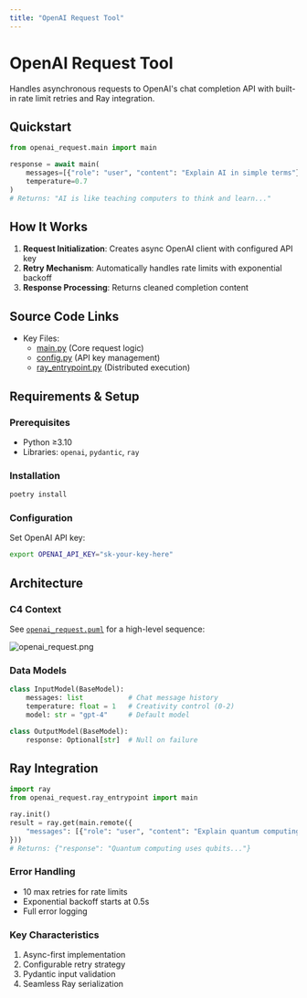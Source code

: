 ```yaml
---
title: "OpenAI Request Tool"
---
```


# OpenAI Request Tool

Handles asynchronous requests to OpenAI's chat completion API with built-in rate limit retries and Ray integration.

## Quickstart

```python
from openai_request.main import main

response = await main(
    messages=[{"role": "user", "content": "Explain AI in simple terms"}],
    temperature=0.7
)
# Returns: "AI is like teaching computers to think and learn..."
```

## How It Works

1. **Request Initialization**: Creates async OpenAI client with configured API key
2. **Retry Mechanism**: Automatically handles rate limits with exponential backoff
3. **Response Processing**: Returns cleaned completion content


## Source Code Links
- Key Files:
  - [main.py](https://github.com/prxs-ai/praxis-tool-examples/blob/main/tools/openai_request/src/openai_request/main.py) (Core request logic)
  - [config.py](https://github.com/prxs-ai/praxis-tool-examples/blob/main/tools/openai_request/src/openai_request/config.py) (API key management)
  - [ray_entrypoint.py](https://github.com/prxs-ai/praxis-tool-examples/blob/main/tools/openai_request/src/openai_request/ray_entrypoint.py) (Distributed execution)

## Requirements & Setup

### Prerequisites
- Python ≥3.10
- Libraries: `openai`, `pydantic`, `ray`

### Installation
```bash
poetry install
```

### Configuration
Set OpenAI API key:
```bash
export OPENAI_API_KEY="sk-your-key-here"
```

## Architecture

### C4 Context
See [`openai_request.puml`](./images/diagrams/openai_request/openai_request.puml) for a high-level sequence:

![openai_request.png](/img/openai_request.png)

### Data Models
```python
class InputModel(BaseModel):
    messages: list           # Chat message history
    temperature: float = 1   # Creativity control (0-2)
    model: str = "gpt-4"     # Default model

class OutputModel(BaseModel):
    response: Optional[str]  # Null on failure
```

## Ray Integration

```python
import ray
from openai_request.ray_entrypoint import main

ray.init()
result = ray.get(main.remote({
    "messages": [{"role": "user", "content": "Explain quantum computing"}]
}))
# Returns: {"response": "Quantum computing uses qubits..."}
```

### Error Handling
- 10 max retries for rate limits
- Exponential backoff starts at 0.5s
- Full error logging

### Key Characteristics
1. Async-first implementation
2. Configurable retry strategy
3. Pydantic input validation
4. Seamless Ray serialization